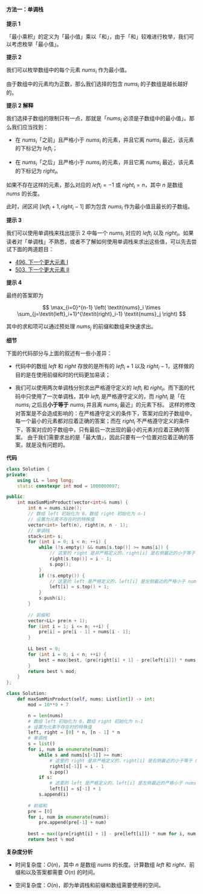 #### 方法一：单调栈

**提示 $1$**

「最小乘积」的定义为「最小值」乘以「和」，由于「和」较难进行枚举，我们可以考虑枚举「最小值」。

**提示 $2$**

我们可以枚举数组中的每个元素 $\textit{nums}_i$ 作为最小值。

由于数组中的元素均为正数，那么我们选择的包含 $\textit{nums}_i$ 的子数组是越长越好的。

**提示 $2$ 解释**

我们选择子数组的限制只有一点，那就是「$\textit{nums}_i$ 必须是子数组中的最小值」。那么我们应当找到：

- 在 $\textit{nums}_i$「之前」且严格小于 $\textit{nums}_i$ 的元素，并且它离 $\textit{nums}_i$ 最近，该元素的下标记为 $\textit{left}_i$；

- 在 $\textit{nums}_i$「之后」且严格小于 $\textit{nums}_i$ 的元素，并且它离 $\textit{nums}_i$ 最近，该元素的下标记为 $\textit{right}_i$。

如果不存在这样的元素，那么对应的 $\textit{left}_i = -1$ 或 $\textit{right}_i = n$，其中 $n$ 是数组 $\textit{nums}$ 的长度。

此时，闭区间 $[\textit{left}_i+1, \textit{right}_i-1]$ 即为包含 $\textit{nums}_i$ 作为最小值且最长的子数组。

**提示 $3$**

我们可以使用单调栈来找出提示 $2$ 中每一个 $\textit{nums}_i$ 对应的 $\textit{left}_i$ 以及 $\textit{right}_i$。如果读者对「单调栈」不熟悉，或者不了解如何使用单调栈来求出这些值，可以先去尝试下面的两道题目：

- [496. 下一个更大元素 I](https://leetcode-cn.com/problems/next-greater-element-i/)
- [503. 下一个更大元素 II](https://leetcode-cn.com/problems/next-greater-element-ii/)

**提示 $4$**

最终的答案即为

$$
\max_{i=0}^{n-1} \left( \textit{nums}_i \times  \sum_{j=\textit{left}_i+1}^{\textit{right}_i-1} \textit{nums}_j \right)
$$

其中的求和项可以通过预处理 $\textit{nums}_j$ 的前缀和数组来快速求出。

**细节**

下面的代码部分与上面的叙述有一些小差异：

- 代码中的数组 $\textit{left}$ 和 $\textit{right}$ 存放的是所有的 $\textit{left}_i+1$ 以及 $\textit{right}_i-1$，这样做的目的是在使用前缀和时的代码更加易读；

- 我们可以使用两次单调栈分别求出严格遵守定义的 $\textit{left}_i$ 和 $\textit{right}_i$。而下面的代码中只使用了一次单调栈，其中 $\textit{left}_i$ 是严格遵守定义的，而 $\textit{right}_i$ 是「在 $\textit{nums}_i$ 之后且**小于等于** $\textit{nums}_i$ 并且离 $\textit{nums}_i$ 最近」的元素下标。
    这样的修改对答案是不会造成影响的：在严格遵守定义的条件下，答案对应的子数组中，每一个最小的元素都对应着正确的答案；而在 $\textit{right}_i$ 不严格遵守定义的条件下，答案对应的子数组中，只有最后一次出现的最小的元素对应着正确的答案。
    由于我们需要求出的是「最大值」，因此只要有一个位置对应着正确的答案，就是没有问题的。

**代码**

```C++ [sol1-C++]
class Solution {
private:
    using LL = long long;
    static constexpr int mod = 1000000007;

public:
    int maxSumMinProduct(vector<int>& nums) {
        int n = nums.size();
        // 数组 left 初始化为 0，数组 right 初始化为 n-1
        // 设置为元素不存在时的特殊值
        vector<int> left(n), right(n, n - 1);
        // 单调栈
        stack<int> s;
        for (int i = 0; i < n; ++i) {
            while (!s.empty() && nums[s.top()] >= nums[i]) {
                // 这里的 right 是非严格定义的，right[i] 是右侧最近的小于等于 nums[i] 的元素下标
                right[s.top()] = i - 1;
                s.pop();
            }
            if (!s.empty()) {
                // 这里的 left 是严格定义的，left[i] 是左侧最近的严格小于 nums[i] 的元素下标
                left[i] = s.top() + 1;
            }
            s.push(i);
        }
        
        // 前缀和
        vector<LL> pre(n + 1);
        for (int i = 1; i <= n; ++i) {
            pre[i] = pre[i - 1] + nums[i - 1];
        }
        
        LL best = 0;
        for (int i = 0; i < n; ++i) {
            best = max(best, (pre[right[i] + 1] - pre[left[i]]) * nums[i]);
        }
        return best % mod;
    }
};
```

```Python [sol1-Python3]
class Solution:
    def maxSumMinProduct(self, nums: List[int]) -> int:
        mod = 10**9 + 7

        n = len(nums)
        # 数组 left 初始化为 0，数组 right 初始化为 n-1
        # 设置为元素不存在时的特殊值
        left, right = [0] * n, [n - 1] * n
        # 单调栈
        s = list()
        for i, num in enumerate(nums):
            while s and nums[s[-1]] >= num:
                # 这里的 right 是非严格定义的，right[i] 是右侧最近的小于等于 nums[i] 的元素下标
                right[s[-1]] = i - 1
                s.pop()
            if s:
                # 这里的 left 是严格定义的，left[i] 是左侧最近的严格小于 nums[i] 的元素下标
                left[i] = s[-1] + 1
            s.append(i)
        
        # 前缀和
        pre = [0]
        for i, num in enumerate(nums):
            pre.append(pre[-1] + num)
        
        best = max((pre[right[i] + 1] - pre[left[i]]) * num for i, num in enumerate(nums))
        return best % mod
```

**复杂度分析**

- 时间复杂度：$O(n)$，其中 $n$ 是数组 $\textit{nums}$ 的长度。计算数组 $\textit{left}$ 和 $\textit{right}$、前缀和以及答案都需要 $O(n)$ 的时间。

- 空间复杂度：$O(n)$，即为单调栈和前缀和数组需要使用的空间。